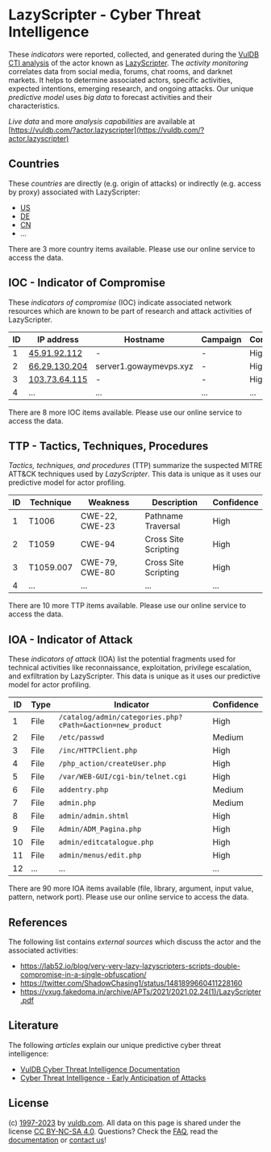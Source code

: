 # LazyScripter - Cyber Threat Intelligence

These _indicators_ were reported, collected, and generated during the [VulDB CTI analysis](https://vuldb.com/?kb.cti) of the actor known as [LazyScripter](https://vuldb.com/?actor.lazyscripter). The _activity monitoring_ correlates data from social media, forums, chat rooms, and darknet markets. It helps to determine associated actors, specific activities, expected intentions, emerging research, and ongoing attacks. Our unique _predictive model_ uses _big data_ to forecast activities and their characteristics.

_Live data_ and more _analysis capabilities_ are available at [https://vuldb.com/?actor.lazyscripter](https://vuldb.com/?actor.lazyscripter)

## Countries

These _countries_ are directly (e.g. origin of attacks) or indirectly (e.g. access by proxy) associated with LazyScripter:

* [US](https://vuldb.com/?country.us)
* [DE](https://vuldb.com/?country.de)
* [CN](https://vuldb.com/?country.cn)
* ...

There are 3 more country items available. Please use our online service to access the data.

## IOC - Indicator of Compromise

These _indicators of compromise_ (IOC) indicate associated network resources which are known to be part of research and attack activities of LazyScripter.

ID | IP address | Hostname | Campaign | Confidence
-- | ---------- | -------- | -------- | ----------
1 | [45.91.92.112](https://vuldb.com/?ip.45.91.92.112) | - | - | High
2 | [66.29.130.204](https://vuldb.com/?ip.66.29.130.204) | server1.gowaymevps.xyz | - | High
3 | [103.73.64.115](https://vuldb.com/?ip.103.73.64.115) | - | - | High
4 | ... | ... | ... | ...

There are 8 more IOC items available. Please use our online service to access the data.

## TTP - Tactics, Techniques, Procedures

_Tactics, techniques, and procedures_ (TTP) summarize the suspected MITRE ATT&CK techniques used by _LazyScripter_. This data is unique as it uses our predictive model for actor profiling.

ID | Technique | Weakness | Description | Confidence
-- | --------- | -------- | ----------- | ----------
1 | T1006 | CWE-22, CWE-23 | Pathname Traversal | High
2 | T1059 | CWE-94 | Cross Site Scripting | High
3 | T1059.007 | CWE-79, CWE-80 | Cross Site Scripting | High
4 | ... | ... | ... | ...

There are 10 more TTP items available. Please use our online service to access the data.

## IOA - Indicator of Attack

These _indicators of attack_ (IOA) list the potential fragments used for technical activities like reconnaissance, exploitation, privilege escalation, and exfiltration by LazyScripter. This data is unique as it uses our predictive model for actor profiling.

ID | Type | Indicator | Confidence
-- | ---- | --------- | ----------
1 | File | `/catalog/admin/categories.php?cPath=&action=new_product` | High
2 | File | `/etc/passwd` | Medium
3 | File | `/inc/HTTPClient.php` | High
4 | File | `/php_action/createUser.php` | High
5 | File | `/var/WEB-GUI/cgi-bin/telnet.cgi` | High
6 | File | `addentry.php` | Medium
7 | File | `admin.php` | Medium
8 | File | `admin/admin.shtml` | High
9 | File | `Admin/ADM_Pagina.php` | High
10 | File | `admin/editcatalogue.php` | High
11 | File | `admin/menus/edit.php` | High
12 | ... | ... | ...

There are 90 more IOA items available (file, library, argument, input value, pattern, network port). Please use our online service to access the data.

## References

The following list contains _external sources_ which discuss the actor and the associated activities:

* https://lab52.io/blog/very-very-lazy-lazyscripters-scripts-double-compromise-in-a-single-obfuscation/
* https://twitter.com/ShadowChasing1/status/1481899660411228160
* https://vxug.fakedoma.in/archive/APTs/2021/2021.02.24(1)/LazyScripter.pdf

## Literature

The following _articles_ explain our unique predictive cyber threat intelligence:

* [VulDB Cyber Threat Intelligence Documentation](https://vuldb.com/?kb.cti)
* [Cyber Threat Intelligence - Early Anticipation of Attacks](https://www.scip.ch/en/?labs.20201022)

## License

(c) [1997-2023](https://vuldb.com/?kb.changelog) by [vuldb.com](https://vuldb.com/?kb.about). All data on this page is shared under the license [CC BY-NC-SA 4.0](https://creativecommons.org/licenses/by-nc-sa/4.0/). Questions? Check the [FAQ](https://vuldb.com/?kb.faq), read the [documentation](https://vuldb.com/?kb) or [contact us](https://vuldb.com/?contact)!
